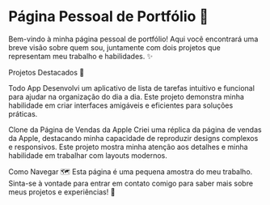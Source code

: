 # Página Pessoal de Portfólio 🚀


Bem-vindo à minha página pessoal de portfólio! Aqui você encontrará uma breve visão sobre quem sou, juntamente com dois projetos que representam meu trabalho e habilidades. ✨

Projetos Destacados 🌟

Todo App
Desenvolvi um aplicativo de lista de tarefas intuitivo e funcional para ajudar na organização do dia a dia. Este projeto demonstra minha habilidade em criar interfaces amigáveis e eficientes para soluções práticas.

Clone da Página de Vendas da Apple
Criei uma réplica da página de vendas da Apple, destacando minha capacidade de reproduzir designs complexos e responsivos. Este projeto mostra minha atenção aos detalhes e minha habilidade em trabalhar com layouts modernos.

Como Navegar 🗺️
Esta página é uma pequena amostra do meu trabalho. Sinta-se à vontade para entrar em contato comigo para saber mais sobre meus projetos e experiências! 📩
